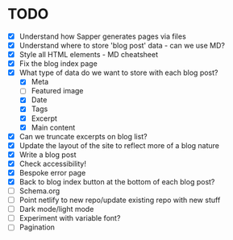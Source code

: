 # TODO

- [x] Understand how Sapper generates pages via files
- [x] Understand where to store 'blog post' data - can we use MD?
- [x] Style all HTML elements - MD cheatsheet
- [x] Fix the blog index page
- [x] What type of data do we want to store with each blog post?
  - [x] Meta
  - [ ] Featured image
  - [x] Date
  - [x] Tags
  - [x] Excerpt
  - [x] Main content
- [x] Can we truncate excerpts on blog list?
- [x] Update the layout of the site to reflect more of a blog nature
- [x] Write a blog post
- [x] Check accessibility!
- [x] Bespoke error page
- [x] Back to blog index button at the bottom of each blog post?
- [ ] Schema.org
- [ ] Point netlify to new repo/update existing repo with new stuff
- [ ] Dark mode/light mode
- [ ] Experiment with variable font?
- [ ] Pagination
